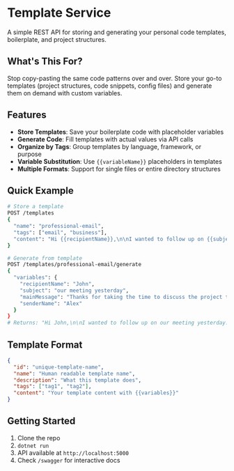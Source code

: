 # Template Service

A simple REST API for storing and generating your personal code templates, boilerplate, and project structures.

## What's This For?

Stop copy-pasting the same code patterns over and over. Store your go-to templates (project structures, code snippets, config files) and generate them on demand with custom variables.

## Features

- **Store Templates**: Save your boilerplate code with placeholder variables
- **Generate Code**: Fill templates with actual values via API calls
- **Organize by Tags**: Group templates by language, framework, or purpose
- **Variable Substitution**: Use `{{variableName}}` placeholders in templates
- **Multiple Formats**: Support for single files or entire directory structures

## Quick Example

```bash
# Store a template
POST /templates
{
  "name": "professional-email",
  "tags": ["email", "business"],
  "content": "Hi {{recipientName}},\n\nI wanted to follow up on {{subject}}. {{mainMessage}}\n\nPlease let me know if you have any questions.\n\nBest regards,\n{{senderName}}"
}

# Generate from template
POST /templates/professional-email/generate
{
  "variables": {
    "recipientName": "John",
    "subject": "our meeting yesterday",
    "mainMessage": "Thanks for taking the time to discuss the project timeline. I'll send over the revised schedule by Friday.",
    "senderName": "Alex"
  }
}
# Returns: "Hi John,\n\nI wanted to follow up on our meeting yesterday..."
```

## Template Format

```json
{
  "id": "unique-template-name",
  "name": "Human readable template name",
  "description": "What this template does",
  "tags": ["tag1", "tag2"],
  "content": "Your template content with {{variables}}"
}
```

## Getting Started

1. Clone the repo
2. `dotnet run`
3. API available at `http://localhost:5000`
4. Check `/swagger` for interactive docs

